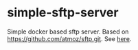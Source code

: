 # simple-sftp-server
Simple docker based sftp server.
Based on https://github.com/atmoz/sftp.git.
See [here](./sftp/README.md).